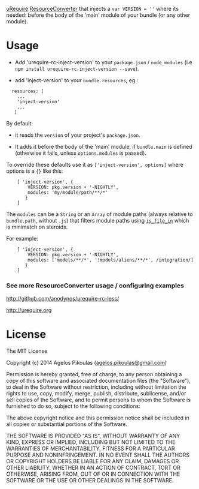 [uRequire](http://urequire.org) [ResourceConverter](http://urequire.org/resourceconverters.coffee) that injects a `var VERSION = ''` where its needed: before the body of the 'main' module of your bundle (or any other module).

# Usage

* Add 'urequire-rc-inject-version' to your `package.json` / `node_modules` (i.e `npm install urequire-rc-inject-version --save`).

* add 'inject-version' to your `bundle.resources`, eg :

```
  resources: [
    ...
    'inject-version'
    ...
   ]

```

By default:

 * it reads the `version` of your project's `package.json`.

 * It adds it before the body of the 'main' module, if `bundle.main` is defined (otherwise it fails, unless `options.modules` is passed).

To override these defaults use it as `['inject-version', options]` where options is a `{}` like this:

```
    [ 'inject-version', {
        VERSION: pkg.version + '-NIGHTLY',
        modules: 'my/module/path/**/*'
       }
    ]
```

The `modules` can be a `String` or an `Array` of module paths (always relative to `bundle.path`, without `.js`) that filters module paths using [`is_file_in`](https://github.com/anodynos/is_file_in) which is minimatch on steroids.

For example:

```
    [ 'inject-version', {
        VERSION: pkg.version + '-NIGHTLY',
        modules: ['models/**/*', '!models/aliens/**/*', /integration/]
       }
    ]
```

### See more ResourceConverter usage / configuring examples

http://github.com/anodynos/urequire-rc-less/

http://urequire.org

# License

The MIT License

Copyright (c) 2014 Agelos Pikoulas (agelos.pikoulas@gmail.com)

Permission is hereby granted, free of charge, to any person
obtaining a copy of this software and associated documentation
files (the "Software"), to deal in the Software without
restriction, including without limitation the rights to use,
copy, modify, merge, publish, distribute, sublicense, and/or sell
copies of the Software, and to permit persons to whom the
Software is furnished to do so, subject to the following
conditions:

The above copyright notice and this permission notice shall be
included in all copies or substantial portions of the Software.

THE SOFTWARE IS PROVIDED "AS IS", WITHOUT WARRANTY OF ANY KIND,
EXPRESS OR IMPLIED, INCLUDING BUT NOT LIMITED TO THE WARRANTIES
OF MERCHANTABILITY, FITNESS FOR A PARTICULAR PURPOSE AND
NONINFRINGEMENT. IN NO EVENT SHALL THE AUTHORS OR COPYRIGHT
HOLDERS BE LIABLE FOR ANY CLAIM, DAMAGES OR OTHER LIABILITY,
WHETHER IN AN ACTION OF CONTRACT, TORT OR OTHERWISE, ARISING
FROM, OUT OF OR IN CONNECTION WITH THE SOFTWARE OR THE USE OR
OTHER DEALINGS IN THE SOFTWARE.
